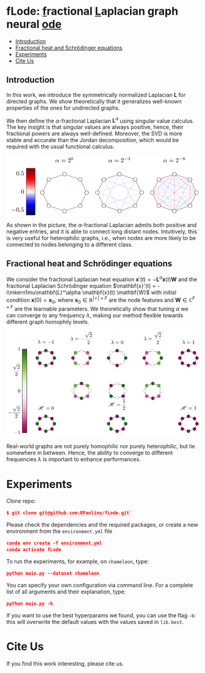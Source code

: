 # fLode: <ins>f</ins>ractional <ins>L</ins>aplacian graph neural <ins>ode</ins>
- [Introduction](#introduction)
- [Fractional heat and Schrödinger equations](#fractional-heat-and-schrödinger-equations)
- [Experiments](#experiments)
- [Cite Us](#cite-us)

## Introduction
In this work, we introduce the symmetrically normalized Laplacian $\mathbf{L}$ for directed graphs. We show theoretically that it generalizes well-known properties of the ones for undirected graphs. 

We then define the $\alpha$-fractional Laplacian $\mathbf{L}^\alpha$ using singular value calculus. The key insight is that singular values are always positive, hence, their fractional powers are always well-defined. Moreover, the SVD is more stable and accurate than the Jordan decomposition, which would be required with the usual functional calculus.


<img style="float: center;" src="imgs/fractional_edges.svg"/>

As shown in the picture, the $\alpha$-fractional Laplacian admits both positive and negative entries, and it is able to connect long distant nodes. Intuitively, this is very useful for heterophilic graphs, i.e., when nodes are more likely to be connected to nodes belonging to a different class.


## Fractional heat and Schrödinger equations
We consider the fractional Laplacian heat equation $\mathbf{x}'(t) = -\mathbf{L}^\alpha \mathbf{x}(t) \mathbf{W}$ and the fractional Laplacian Schrödinger equation $\mathbf{x}'(t) = -i\mkern1mu\mathbf{L}^\alpha \mathbf{x}(t) \mathbf{W}$ with initial condition $\mathbf{x}(0)=\mathbf{x}_0$, where $\mathbf{x}_0\in\mathbb{R}^{\lvert \mathcal{V}\rvert \times F}$ are the node features and $\mathbf{W}\in\mathbb{C}^{F \times F}$ are the learnable parameters. We theoretically show that tuning $\alpha$ we can converge to any frequency $\lambda$, making our method flexible towards different graph homophily levels.

<img style="float: center;" img src="imgs/C8_eigs.svg">

Real-world graphs are not purely homophilic nor purely heterophilic, but lie somewhere in between. Hence, the ability to converge to different frequencies $\lambda$ is important to enhance performances.


# Experiments
Clone repo:
```json
$ git clone git@github.com:RPaolino/fLode.git`
```
Please check the dependencies and the required packages, or create a new environment from the `environment.yml` file
```json
conda env create -f environment.yml
conda activate fLode
```
To run the experiments, for example, on `chameleon`, type:
```json
python main.py --dataset chameleon
```
You can specify your own configuration via command line. For a complete list of all arguments and their explanation, type:
```json
python main.py -h
```
If you want to use the best hyperparams we found, you can use the flag `-b`: this will overwrite the default values with the values saved in `lib.best`.

# Cite Us
If you find this work interesting, please cite us.

